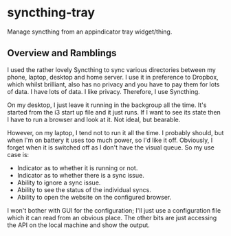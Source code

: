 # syncthing-tray

Manage syncthing from an appindicator tray widget/thing.

## Overview and Ramblings

I used the rather lovely Syncthing to sync various directories between my
phone, laptop, desktop and home server.  I use it in preference to Dropbox,
which whilst brilliant, also has no privacy and you have to pay them for lots
of data.  I have lots of data.  I like privacy.  Therefore, I use Syncthing.

On my desktop, I just leave it running in the backgroup all the time.  It's
started from the i3 start up file and it just runs.  If I want to see its state
then I have to run a browser and look at it.  Not ideal, but bearable.

However, on my laptop, I tend not to run it all the time.  I probably should,
but when I'm on battery it uses too much power, so I'd like it off.  Obviously,
I forget when it is switched off as I don't have the visual queue.  So my use
case is:

* Indicator as to whether it is running or not.
* Indicator as to whether there is a sync issue.
* Ability to ignore a sync issue.
* Ability to see the status of the individual syncs.
* Ability to open the website on the configured browser.

I won't bother with GUI for the configuration; I'll just use a configuration
file which it can read from an obvious place.  The other bits are just
accessing the API on the local machine and show the output.
